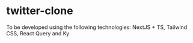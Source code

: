 # twitter-clone
To be developed using the following technologies: NextJS + TS, Tailwind CSS, React Query and Ky
